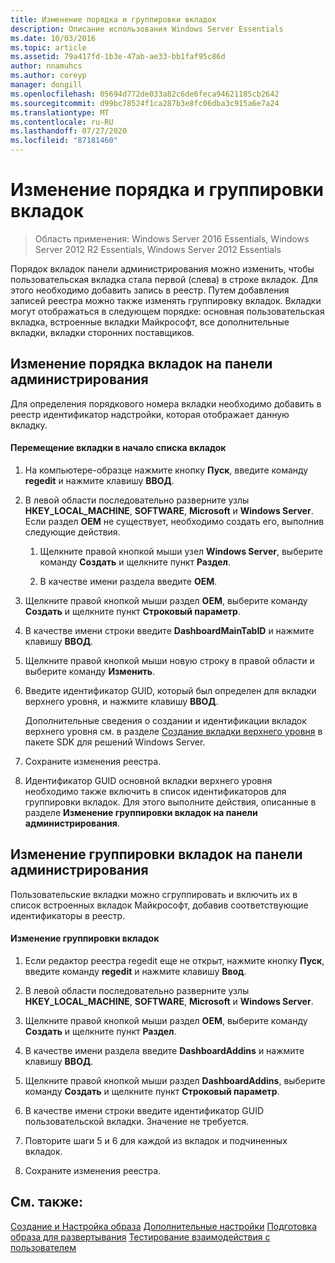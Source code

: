 ```yaml
---
title: Изменение порядка и группировки вкладок
description: Описание использования Windows Server Essentials
ms.date: 10/03/2016
ms.topic: article
ms.assetid: 79a417fd-1b3e-47ab-ae33-bb1faf95c86d
author: nnamuhcs
ms.author: coreyp
manager: dongill
ms.openlocfilehash: 05694d772de033a82c6de6feca94621185cb2642
ms.sourcegitcommit: d99bc78524f1ca287b3e8fc06dba3c915a6e7a24
ms.translationtype: MT
ms.contentlocale: ru-RU
ms.lasthandoff: 07/27/2020
ms.locfileid: "87181460"
---
```

# <a name="change-the-order-and-grouping-of-tabs"></a>Изменение порядка и группировки вкладок

>Область применения: Windows Server 2016 Essentials, Windows Server 2012 R2 Essentials, Windows Server 2012 Essentials

Порядок вкладок панели администрирования можно изменить, чтобы пользовательская вкладка стала первой (слева) в строке вкладок. Для этого необходимо добавить запись в реестр. Путем добавления записей реестра можно также изменять группировку вкладок. Вкладки могут отображаться в следующем порядке: основная пользовательская вкладка, встроенные вкладки Майкрософт, все дополнительные вкладки, вкладки сторонних поставщиков.

## <a name="change-the-order-of-the-tabs-in-the-dashboard"></a>Изменение порядка вкладок на панели администрирования
 Для определения порядкового номера вкладки необходимо добавить в реестр идентификатор надстройки, которая отображает данную вкладку.

#### <a name="to-display-your-tab-first-in-the-list-of-tabs"></a>Перемещение вкладки в начало списка вкладок

1.  На компьютере-образце нажмите кнопку **Пуск**, введите команду **regedit** и нажмите клавишу **ВВОД**.

2.  В левой области последовательно разверните узлы **HKEY_LOCAL_MACHINE**, **SOFTWARE**, **Microsoft** и **Windows Server**. Если раздел **OEM** не существует, необходимо создать его, выполнив следующие действия.

    1.  Щелкните правой кнопкой мыши узел **Windows Server**, выберите команду **Создать** и щелкните пункт **Раздел**.

    2.  В качестве имени раздела введите **OEM**.

3.  Щелкните правой кнопкой мыши раздел **OEM**, выберите команду **Создать** и щелкните пункт **Строковый параметр**.

4.  В качестве имени строки введите **DashboardMainTabID** и нажмите клавишу **ВВОД**.

5.  Щелкните правой кнопкой мыши новую строку в правой области и выберите команду **Изменить**.

6.  Введите идентификатор GUID, который был определен для вкладки верхнего уровня, и нажмите клавишу **ВВОД**.

     Дополнительные сведения о создании и идентификации вкладок верхнего уровня см. в разделе [Создание вкладки верхнего уровня](https://msdn.microsoft.com/library/gg513957) в пакете SDK для решений Windows Server.

7.  Сохраните изменения реестра.

8.  Идентификатор GUID основной вкладки верхнего уровня необходимо также включить в список идентификаторов для группировки вкладок. Для этого выполните действия, описанные в разделе **Изменение группировки вкладок на панели администрирования**.

## <a name="change-the-grouping-of-tabs-in-the-dashboard"></a>Изменение группировки вкладок на панели администрирования
 Пользовательские вкладки можно сгруппировать и включить их в список встроенных вкладок Майкрософт, добавив соответствующие идентификаторы в реестр.

#### <a name="to-change-the-grouping-of-tabs"></a>Изменение группировки вкладок

1.  Если редактор реестра regedit еще не открыт, нажмите кнопку **Пуск**, введите команду **regedit** и нажмите клавишу **Ввод**.

2.  В левой области последовательно разверните узлы **HKEY_LOCAL_MACHINE**, **SOFTWARE**, **Microsoft** и **Windows Server**.

3.  Щелкните правой кнопкой мыши раздел **OEM**, выберите команду **Создать** и щелкните пункт **Раздел**.

4.  В качестве имени раздела введите **DashboardAddins** и нажмите клавишу **ВВОД**.

5.  Щелкните правой кнопкой мыши раздел **DashboardAddins**, выберите команду **Создать** и щелкните пункт **Строковый параметр**.

6.  В качестве имени строки введите идентификатор GUID пользовательской вкладки. Значение не требуется.

7.  Повторите шаги 5 и 6 для каждой из вкладок и подчиненных вкладок.

8.  Сохраните изменения реестра.

## <a name="see-also"></a>См. также:
 [Создание и Настройка образа](Creating-and-Customizing-the-Image.md) [Дополнительные настройки](Additional-Customizations.md) [Подготовка образа для развертывания](Preparing-the-Image-for-Deployment.md) [Тестирование взаимодействия с пользователем](Testing-the-Customer-Experience.md)